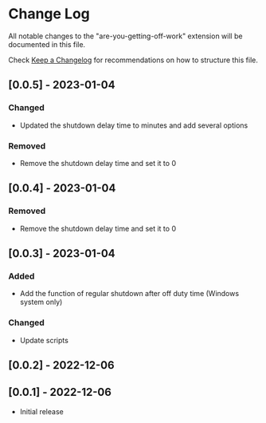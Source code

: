 # Change Log

All notable changes to the "are-you-getting-off-work" extension will be documented in this file.

Check [Keep a Changelog](http://keepachangelog.com/) for recommendations on how to structure this file.
## [0.0.5] - 2023-01-04
### Changed
- Updated the shutdown delay time to minutes and add several options
### Removed
- Remove the shutdown delay time and set it to 0
## [0.0.4] - 2023-01-04
### Removed
- Remove the shutdown delay time and set it to 0
  
## [0.0.3] - 2023-01-04

### Added
- Add the function of regular shutdown after off duty time (Windows system only)

### Changed
- Update scripts


## [0.0.2] - 2022-12-06

## [0.0.1] - 2022-12-06
- Initial release

